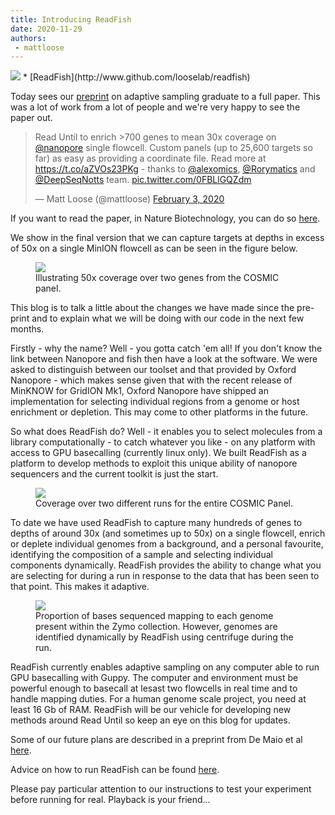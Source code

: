 ```yaml
---
title: Introducing ReadFish
date: 2020-11-29
authors:
 - mattloose
---
```




<img src="../img/readfish_logo.jpg">
* [ReadFish](http://www.github.com/looselab/readfish)

Today sees our [preprint](https://www.biorxiv.org/content/10.1101/2020.02.03.926956v2) on adaptive sampling graduate to a full paper. This was a lot of work from a lot of people and we're very happy to see the paper out.

<blockquote class="twitter-tweet" data-dnt="true" data-theme="light"><p lang="en" dir="ltr">Read Until to enrich &gt;700 genes to mean 30x coverage on <a href="https://twitter.com/nanopore?ref_src=twsrc%5Etfw">@nanopore</a> single flowcell. Custom panels (up to 25,600 targets so far) as easy as providing a coordinate file. Read more at <a href="https://t.co/aZVOs23PKg">https://t.co/aZVOs23PKg</a> - thanks to <a href="https://twitter.com/alexomics?ref_src=twsrc%5Etfw">@alexomics</a>, <a href="https://twitter.com/Rorymatics?ref_src=twsrc%5Etfw">@Rorymatics</a> and <a href="https://twitter.com/DeepSeqNotts?ref_src=twsrc%5Etfw">@DeepSeqNotts</a> team. <a href="https://t.co/0FBLlGQZdm">pic.twitter.com/0FBLlGQZdm</a></p>&mdash; Matt Loose (@mattloose) <a href="https://twitter.com/mattloose/status/1224350276083240960?ref_src=twsrc%5Etfw">February 3, 2020</a></blockquote> <script async src="https://platform.twitter.com/widgets.js" charset="utf-8"></script>

If you want to read the paper, in Nature Biotechnology, you can do so [here](https://www.nature.com/articles/s41587-020-00746-x).

We show in the final version that we can capture targets at depths in excess of 50x on a single MinION flowcell as can be seen in the figure below.

<figure>
  <a href="../img/50xcov.png"><img src="../img/50xcov.png"></a>
  <figcaption>Illustrating 50x coverage over two genes from the COSMIC panel.</figcaption>
</figure>

This blog is to talk a little about the changes we have made since the pre-print and to explain what we will be doing with our code in the next few months.

Firstly - why the name? Well - you gotta catch 'em all! If you don't know the link between Nanopore and fish then have a look at the software. We were asked to distinguish between our toolset and that provided by Oxford Nanopore - which makes sense given that with the recent release of MinKNOW for GridION Mk1, Oxford Nanopore have shipped an implementation for selecting individual regions from a genome or host enrichment or depletion. This may come to other platforms in the future. 

So what does ReadFish do? Well - it enables you to select molecules from a library computationally - to catch whatever you like - on any platform with access to GPU basecalling (currently linux only). We built ReadFish as a platform to develop methods to exploit this unique ability of nanopore sequencers and the current toolkit is just the start. 

<figure>
  <a href="../img/covsummary.png"><img src="../img/covsummary.png"></a>
  <figcaption>Coverage over two different runs for the entire COSMIC Panel.</figcaption>
</figure>

To date we have used ReadFish to capture many hundreds of genes to depths of around 30x (and sometimes up to 50x) on a single flowcell, enrich or deplete individual genomes from a background, and a personal favourite, identifying the composition of a sample and selecting individual components dynamically. ReadFish provides the ability to change what you are selecting for during a run in response to the data that has been seen to that point. This makes it adaptive.

<figure>
  <a href="../img/cent_rf.png"><img src="../img/cent_rf.png"></a>
  <figcaption>Proportion of bases sequenced mapping to each genome present within the Zymo collection. However, genomes are identified dynamically by ReadFish using centrifuge during the run.</figcaption>
</figure>

ReadFish currently enables adaptive sampling on any computer able to run GPU basecalling with Guppy. The computer and environment must be powerful enough to basecall at lesast two flowcells in real time and to handle mapping duties. For a human genome scale project, you need at least 16 Gb of RAM. ReadFish will be our vehicle for developing new methods around Read Until so keep an eye on this blog for updates. 

Some of our future plans are described in a preprint from De Maio et al [here](https://www.biorxiv.org/content/10.1101/2020.02.07.938670v2).

Advice on how to run ReadFish can be found [here](https://github.com/looselab/readfish).

Please pay particular attention to our instructions to test your experiment before running for real. Playback is your friend...